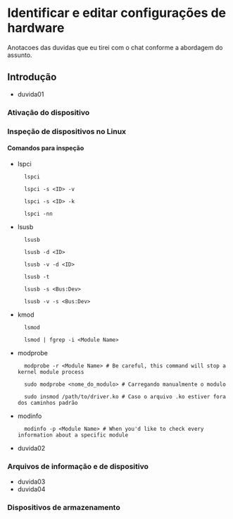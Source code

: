 # Identificar e editar configurações de hardware

Anotacoes das duvidas que eu tirei com o chat conforme a abordagem do assunto.

## Introdução

- duvida01

### Ativação do dispositivo

### Inspeção de dispositivos no Linux

#### Comandos para inspeção

- lspci

        lspci

        lspci -s <ID> -v

        lspci -s <ID> -k

        lspci -nn

- lsusb

        lsusb
        
        lsusb -d <ID>

        lsusb -v -d <ID>

        lsusb -t

        lsusb -s <Bus:Dev>

        lsusb -v -s <Bus:Dev>

- kmod

        lsmod

        lsmod | fgrep -i <Module Name>

- modprobe

        modprobe -r <Module Name> # Be careful, this command will stop a kernel module process

        sudo modprobe <nome_do_modulo> # Carregando manualmente o modulo

        sudo insmod /path/to/driver.ko # Caso o arquivo .ko estiver fora dos caminhos padrão

- modinfo

        modinfo -p <Module Name> # When you'd like to check every information about a specific module

- duvida02

### Arquivos de informação e de dispositivo

- duvida03
- duvida04

### Dispositivos de armazenamento
